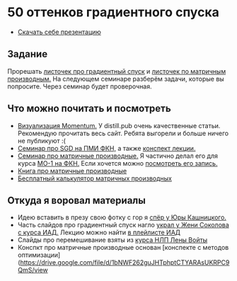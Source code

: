 # 50 оттенков градиентного спуска

- [Скачать себе презентацию](https://github.com/FUlyankin/deep_learning_pytorch/raw/main/week03_gd/nn_slides_3.pdf)


## Задание 

Прорешать [листочек про градиентный спуск](https://fulyankin.github.io/deep_learning_masha_book/problem_set_02_gradient/intro_02.html) и [листочек по матричным производным.](https://fulyankin.github.io/deep_learning_masha_book/problem_set_10_matrix_diff/intro_10.html) На следующем семинаре разберём задачи, которые вы попросите. Через семинар будет проверочная.


## Что можно почитать и посмотреть

* [Визуализация Momentum.](https://distill.pub/2017/momentum/) У distill.pub очень качественные статьи. Рекомендую прочитать весь сайт. Ребята выгорели и больше ничего не публикуют :(
* [Семинар про SGD на ПМИ ФКН,](https://github.com/esokolov/ml-course-hse/blob/master/2021-fall/seminars/sem03-gd.ipynb) а также [конспект лекции.](https://github.com/esokolov/ml-course-hse/blob/master/2021-fall/lecture-notes/lecture03-linregr.pdf) 
* [Семинар про матричные производные.](https://github.com/FUlyankin/deep_learning_tf/raw/main/week03_matrix_diff/sem03-vector-diff.pdf) Я частично делал его для курса [МО-1 на ФКН.](https://github.com/esokolov/ml-course-hse) Если хочется можно [посмотреть его запись.](https://youtu.be/jNJrzuJm59k)
* [Книга про матричные производные](http://matrixcookbook.com/)
* [Бесплатный калькулятор матричных производных](http://www.matrixcalculus.org/)


## Откуда я воровал материалы

* Идею вставить в презу свою фотку с гор я [спёр у Юры Кашницкого.](https://habr.com/ru/company/ods/blog/326418/)
* Часть слайдов про градиентный спуск нагло [украл у Жени Соколова с курса ИАД.](https://github.com/hse-ds/iad-deep-learning/blob/master/2021/lectures/lecture04-convnets-optimization.pdf) Лекцию можно найти [в плейлисте ИАД](https://www.youtube.com/playlist?list=PLEwK9wdS5g0qa3PIhR6HBDJD_QnrfP8Ei)
* Слайды про перемешивание взяты из [курса НЛП Лены Войты](https://github.com/yandexdataschool/nlp_course/tree/2019/week01_embeddings)
* Конспкт про матричные производные основан [конспекте с методов оптимизации](https://drive.google.com/file/d/1bNWF262guJHTphptCTYARAsUKRPC9QmS/view
